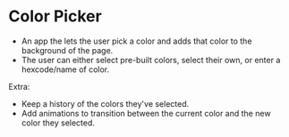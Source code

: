 # Color Picker

- An app the lets the user pick a color and adds that color to the background of the page.
- The user can either select pre-built colors, select their own, or enter a hexcode/name of color.

Extra:

- Keep a history of the colors they've selected.
- Add animations to transition between the current color and the new color they selected.